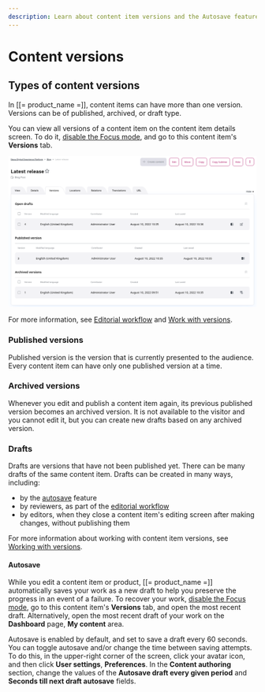 ```yaml
---
description: Learn about content item versions and the Autosave feature.
---
```


# Content versions

## Types of content versions

In [[= product_name =]], content items can have more than one version.
Versions can be of published, archived, or draft type.

You can view all versions of a content item on the content item details screen.
To do it, [disable the Focus mode](../getting_started/discover_ui.md#disable-focus-mode), and go to this content item's **Versions** tab.

![All versions of a content item](img/content_item_versions.png "All versions of a content item")

For more information, see [Editorial workflow](workflow_management/editorial_workflow.md) and [Work with versions](work_with_versions.md).

### Published versions

Published version is the version that is currently presented to the audience.
Every content item can have only one published version at a time.

### Archived versions

Whenever you edit and publish a content item again, its previous published version becomes an archived version.
It is not available to the visitor and you cannot edit it, but you can create new drafts based on any archived version.

### Drafts

Drafts are versions that have not been published yet.
There can be many drafts of the same content item.
Drafts can be created in many ways, including:

- by the [autosave](#autosave) feature
- by reviewers, as part of the [editorial workflow](workflow_management/editorial_workflow.md)
- by editors, when they close a content item's editing screen after making changes, without publishing them

For more information about working with content item versions, see [Working with versions](work_with_versions.md).

#### Autosave

While you edit a content item or product, [[= product_name =]] automatically saves your work as a new draft to help you preserve the progress in an event of a failure.
To recover your work, [disable the Focus mode](../getting_started/discover_ui.md#disable-focus-mode), go to this content item's **Versions** tab, and open the most recent draft.
Alternatively, open the most recent draft of your work on the **Dashboard** page, **My content** area.

Autosave is enabled by default, and set to save a draft every 60 seconds.
You can toggle autosave and/or change the time between saving attempts.
To do this, in the upper-right corner of the screen, click your avatar icon, and then click **User settings**, **Preferences**.
In the **Content authoring** section, change the values of the **Autosave draft every given period** and **Seconds till next draft autosave** fields.
